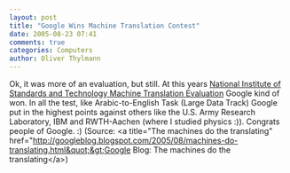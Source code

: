 ```yaml
---
layout: post
title: "Google Wins Machine Translation Contest"
date: 2005-08-23 07:41
comments: true
categories: Computers
author: Oliver Thylmann
---
```



Ok, it was more of an evaluation, but still. At this years [National Institute of Standards and Technology Machine Translation Evaluation](http://www.nist.gov/speech/tests/mt/mt05eval_official_results_release_20050801_v3.html) Google kind of won. In all the test, like Arabic-to-English Task (Large Data Track) Google put in the highest points against others like the U.S. Army Research Laboratory, IBM and RWTH-Aachen (where I studied physics :)). Congrats people of Google. :) (Source: &lt;a title=&quot;The machines do the translating&quot; href=&quot;http://googleblog.blogspot.com/2005/08/machines-do-translating.html&quot;&gt;Google Blog: The machines do the translating&lt;/a&gt;)


